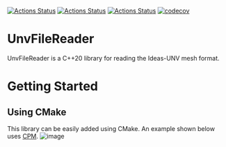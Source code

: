 [![Actions Status](https://github.com/JanBrekelmans/UnvFileReader/workflows/MacOS/badge.svg)](https://github.com/JanBrekelmans/UnvFileReader/actions)
[![Actions Status](https://github.com/JanBrekelmans/UnvFileReader/workflows/Windows/badge.svg)](https://github.com/JanBrekelmans/UnvFileReader/actions)
[![Actions Status](https://github.com/JanBrekelmans/UnvFileReader/workflows/Ubuntu/badge.svg)](https://github.com/JanBrekelmans/UnvFileReader/actions)
[![codecov](https://codecov.io/gh/JanBrekelmans/UnvFileReader/graph/badge.svg?token=F30MMNG9UB)](https://codecov.io/gh/JanBrekelmans/UnvFileReader)
# UnvFileReader
UnvFileReader is a C++20 library for reading the Ideas-UNV mesh format.

# Getting Started
## Using CMake
This library can be easily added using CMake. An example shown below uses [CPM](https://github.com/cpm-cmake/CPM.cmake).
![image](https://github.com/JanBrekelmans/UnvFileReader/assets/45168298/fc039540-aa08-492d-a984-d83f414c854b)
